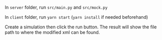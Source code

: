 In `server` folder, run `src/main.py` and `src/mock.py`

In `client` folder, run `yarn start` (`yarn install` if needed beforehand)

Create a simulation then click the run button. The result will show the file path to where the modified xml can be found.
